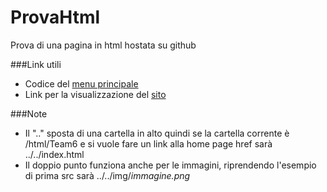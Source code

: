 ProvaHtml
=========

Prova di una pagina in html hostata su github

###Link utili

+   Codice del [menu principale](https://gist.github.com/LRuffati/9723590)
+   Link per la visualizzazione del [sito](lruffati.github.io/ProvaHtml)

###Note

+   Il ".." sposta di una cartella in alto quindi se la cartella corrente è /html/Team6
    e si vuole fare un link alla home page href sarà ../../index.html
+   Il doppio punto funziona anche per le immagini, riprendendo l'esempio di prima src sarà ../../img/*immagine.png*
